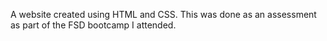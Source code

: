 A website created using HTML and CSS.  This was done as an assessment as part of the FSD bootcamp I attended.
